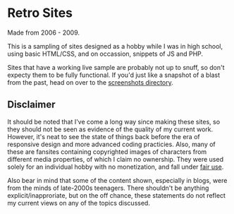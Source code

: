 # Retro Sites

Made from 2006 - 2009.

This is a sampling of sites designed as a hobby while I was in high school, using basic HTML/CSS, and on occassion, snippets of JS and PHP.

Sites that have a working live sample are probably not up to snuff, so don't expecty them to be fully functional. If you'd just like a snapshot of a blast from the past, head on over to the [screenshots directory](https://github.com/kylewjackson/web-dev-projects/tree/master/retro/screenshots).

## Disclaimer

It should be noted that I've come a long way since making these sites, so they should not be seen as evidence of the quality of my current work. However, it's neat to see the state of things back before the era of responsive design and more advanced coding practicies. Also, many of these are fansites containing copyrighted images of characters from different media properties, of which I claim no ownership. They were used solely for an individual hobby with no monetization, and fall under [fair use](https://en.wikipedia.org/wiki/Fair_use).

Also bear in mind that some of the content shown, especially in blogs, were from the minds of late-2000s teenagers. There shouldn't be anything explicit/inapproriate, but on the off chance, these statements do not reflect my current views on any of the topics discussed.
